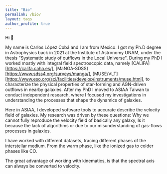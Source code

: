 ```yaml
---
title: "Bio"
permalink: /bio/
layout: tags
author_profile: true
---
```


Hi 👋

My name is Carlos López Cobá and I am from Mexico. I got my Ph.D degree in Astrophysics back in 2021 at
the Institute of Astronomy UNAM, under the thesis "Systematic study of outflows in the Local Universe".
During my PhD I worked mostly with integral field spectroscopic data, namely [CALIFA][https://califa.caha.es/], [MaNGA-SDSS}[https://www.sdss4.org/surveys/manga/], [MUSE/VLT][https://www.eso.org/sci/facilities/develop/instruments/muse.html], to characterize the physical properties
of star-forming and AGN-driven outflows in nearby galaxies.
After my PhD I moved to ASIAA Taiwan to conduct independent research, where I focused my investigations in understanding the processes that shape the dynamics of
galaxies.

Here in ASIAA, I developed software tools to accurate describe the velocity field of galaxies.
My research was driven by these questions:  Why we cannot fully reproduce the velocity field of basically any galaxy, Is it because the lack of
algorithms or due to our misunderstanding of gas-flows processes in galaxies.

I have worked with different datasets, tracing different phases of the interstellar medium. From the warm phase, like the ionized gas to colder phases like CO.

The great advantage of working with kinematics, is that the spectral axis can always be converted to velocity.
